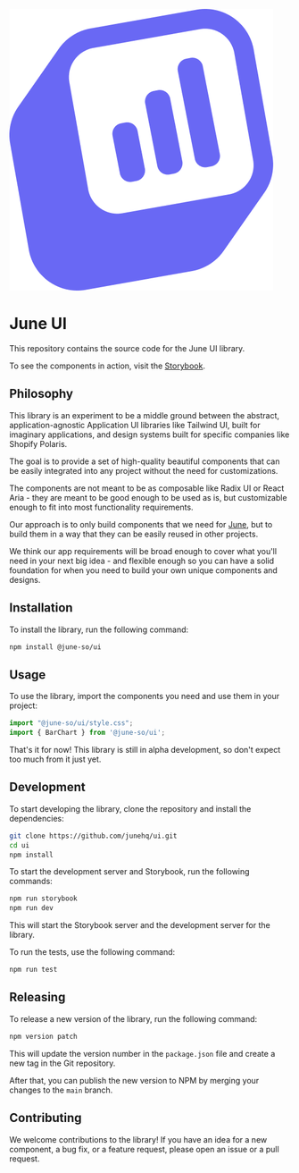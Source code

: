 ![](/assets/logo.png)

# June UI

This repository contains the source code for the June UI library.

To see the components in action, visit the [Storybook](https://junehq.github.io/ui/).

## Philosophy

This library is an experiment to be a middle ground between the abstract, application-agnostic Application UI libraries like Tailwind UI, built for imaginary applications, and design systems built for specific companies like Shopify Polaris.

The goal is to provide a set of high-quality beautiful components that can be easily integrated into any project without the need for customizations.

The components are not meant to be as composable like Radix UI or React Aria - they are meant to be good enough to be used as is, but customizable enough to fit into most functionality requirements.

Our approach is to only build components that we need for [June](https://june.so), but to build them in a way that they can be easily reused in other projects.

We think our app requirements will be broad enough to cover what you'll need in your next big idea - and flexible enough so you can have a solid foundation for when you need to build your own unique components and designs.

## Installation

To install the library, run the following command:

```bash
npm install @june-so/ui
```

## Usage

To use the library, import the components you need and use them in your project:

```javascript
import "@june-so/ui/style.css";
import { BarChart } from '@june-so/ui';
```

That's it for now! This library is still in alpha development, so don't expect too much from it just yet.


## Development

To start developing the library, clone the repository and install the dependencies:

```bash
git clone https://github.com/junehq/ui.git
cd ui
npm install
```

To start the development server and Storybook, run the following commands:

```bash
npm run storybook
npm run dev 
```

This will start the Storybook server and the development server for the library.

To run the tests, use the following command:

```bash
npm run test
```

## Releasing

To release a new version of the library, run the following command:

```bash
npm version patch
```

This will update the version number in the `package.json` file and create a new tag in the Git repository.

After that, you can publish the new version to NPM by merging your changes to the `main` branch.


## Contributing

We welcome contributions to the library! If you have an idea for a new component, a bug fix, or a feature request, please open an issue or a pull request.

